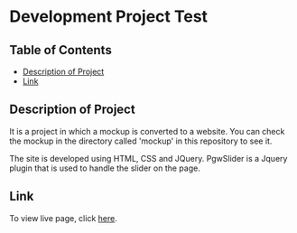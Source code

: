 # Development Project Test

## Table of Contents

* [Description of Project](#description)
* [Link](#link)

## Description of Project

It is a project in which a mockup is converted to a website. You can check the mockup in the directory called 'mockup' in this repository to see it.

The site is developed using HTML, CSS and JQuery.
PgwSlider is a Jquery plugin that is used to handle the slider on the page.

## Link

To view live page, click [here]().